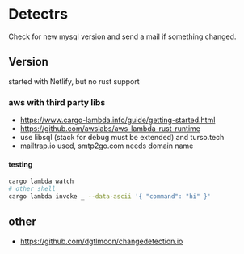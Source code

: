 # Detectrs
Check for new mysql version and send a mail if something changed.
## Version
started with Netlify, but no rust support
### aws with third party libs
- https://www.cargo-lambda.info/guide/getting-started.html
- https://github.com/awslabs/aws-lambda-rust-runtime
- use libsql (stack for debug must be extended) and turso.tech
- mailtrap.io used, smtp2go.com needs domain name
#### testing
```bash
cargo lambda watch
# other shell
cargo lambda invoke _ --data-ascii '{ "command": "hi" }'
```

## other
- https://github.com/dgtlmoon/changedetection.io
